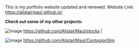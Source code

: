 This is my portfolio website updated and renewed.
Website Link:
https://alistairmaul.github.io/

**Check out some of my other projects:**

![image](https://github.com/user-attachments/assets/1d15e2e1-db67-4e1c-87d1-4875de051ad5)
https://github.com/AlistairMaul/stocks |



![image](https://github.com/user-attachments/assets/cd8a9b57-6ada-4308-b74b-aa2da3dec5d1)
https://github.com/AlistairMaul/ContagionSim
